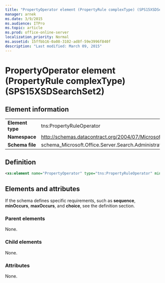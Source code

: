 ```yaml
---
title: "PropertyOperator element (PropertyRule complexType) (SPS15XSDSearchSet2)"
manager: arnek
ms.date: 3/9/2015
ms.audience: ITPro
ms.topic: article
ms.prod: office-online-server
localization_priority: Normal
ms.assetid: 15ffbb16-0a08-3102-ad8f-59e3996f840f
description: "Last modified: March 09, 2015"
---
```


# PropertyOperator element (PropertyRule complexType) (SPS15XSDSearchSet2)

 
  
## Element information

|||
|:-----|:-----|
|**Element type** <br/> |tns:PropertyRuleOperator  <br/> |
|**Namespace** <br/> |http://schemas.datacontract.org/2004/07/Microsoft.Office.Server.Search.Administration  <br/> |
|**Schema file** <br/> |schema_Microsoft.Office.Server.Search.Administration.xsd  <br/> |
   
## Definition

```XML
<xs:element name="PropertyOperator" type="tns:PropertyRuleOperator" minOccurs="0"></xs:element>

```

## Elements and attributes

If the schema defines specific requirements, such as **sequence**, **minOccurs**, **maxOccurs**, and **choice**, see the definition section. 
  
### Parent elements

None.
  
### Child elements

None.
  
### Attributes

None.
  

